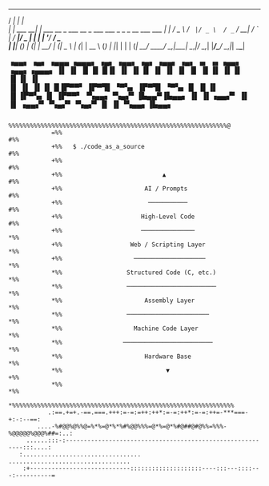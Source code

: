 
   _____          _                                                         
  / ____|        | |                                                        
 | |     ___   __| | ___    __ _ ___    __ _   ___  ___  _   _ _ __ ___ ___ 
 | |    / _ \ / _` |/ _ \  / _` / __|  / _` | / __|/ _ \| | | | '__/ __/ _ \
 | |___| (_) | (_| |  __/ | (_| \__ \ | (_| | \__ \ (_) | |_| | | | (_|  __/
  \_____\___/ \__,_|\___|  \__,_|___/  \__,_| |___/\___/ \__,_|_|  \___\___|
                                                                            
                                                                            
 ▗▄▄▖ ▗▄▖ ▗▄▄▄ ▗▄▄▄▖     ▗▄▖  ▗▄▄▖     ▗▄▖      ▗▄▄▖ ▗▄▖ ▗▖ ▗▖▗▄▄▖  ▗▄▄▖▗▄▄▄▖
▐▌   ▐▌ ▐▌▐▌  █▐▌       ▐▌ ▐▌▐▌       ▐▌ ▐▌    ▐▌   ▐▌ ▐▌▐▌ ▐▌▐▌ ▐▌▐▌   ▐▌   
▐▌   ▐▌ ▐▌▐▌  █▐▛▀▀▘    ▐▛▀▜▌ ▝▀▚▖    ▐▛▀▜▌     ▝▀▚▖▐▌ ▐▌▐▌ ▐▌▐▛▀▚▖▐▌   ▐▛▀▀▘
▝▚▄▄▖▝▚▄▞▘▐▙▄▄▀▐▙▄▄▖    ▐▌ ▐▌▗▄▄▞▘    ▐▌ ▐▌    ▗▄▄▞▘▝▚▄▞▘▝▚▄▞▘▐▌ ▐▌▝▚▄▄▖▐▙▄▄▖
                                                                             
                                                                             
                                                                                               
                                                                                               
                                                                                               
                 %%%%%%%%%%%%%%%%%%%%%%%%%%%%%%%%%%%%%%%%%%%%%%%%%%%%%%%%%%%%%@                
                =%%                                                         #%%                
                +%%   $ ./code_as_a_source                                  #%%                
                +%%                                                         #%%                
                +%%                            ▲                            #%%                
                +%%                       AI / Prompts                      #%%                
                +%%                        ───────────                      #%%                
                +%%                      High-Level Code                    #%%                
                +%%                      ───────────────                    *%%                
                +%%                   Web / Scripting Layer                 *%%                
                +%%                    ────────────────────                 *%%                
                *%%                  Structured Code (C, etc.)              *%%                
                *%%                  ─────────────────────────              *%%                
                *%%                       Assembly Layer                    *%%                
                *%%                  ───────────────────────                *%%                
                *%%                    Machine Code Layer                   *%%                
                *%%                 ─────────────────────────               *%%                
                *%%                       Hardware Base                     *%%                
                *%%                             ▼                           +%%                
                *%%                                                         *%%                
                *%%%%%%%%%%%%%%%%%%%%%%%%%%%%%%%%%%%%%%%%%%%%%%%%%%%%%%%%%%%%%%                
               .:==.+=+.-==.===.+++:=-=:=++:++*:=-=:++*:=-=:++=-***===-+:-:--==:               
            ....-%#@@%@%%@=%*%=@*%*%#%@@%%%=@*%=@*%#@##@#@%%=%%%-%@@@@@%@@@%##=:..:            
         ......:::-:----------------------------------------------------------:::....:         
       :.................................             ..................................       
        :+----------------------------::::::::::::::::::::----:::---::::---:----------=        
                                                                                               
                                                                                               
                                                                                               
                                                                                               

